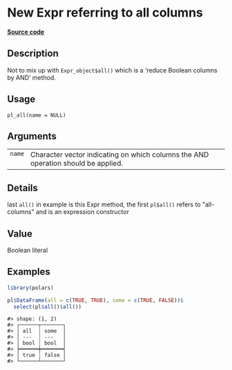 

# New Expr referring to all columns

[**Source code**](https://github.com/pola-rs/r-polars/tree/main/R/functions__lazy.R#L51)

## Description

Not to mix up with <code>Expr_object$all()</code> which is a ‘reduce
Boolean columns by AND’ method.

## Usage

<pre><code class='language-R'>pl_all(name = NULL)
</code></pre>

## Arguments

<table>
<tr>
<td style="white-space: nowrap; font-family: monospace; vertical-align: top">
<code id="pl_all_:_name">name</code>
</td>
<td>
Character vector indicating on which columns the AND operation should be
applied.
</td>
</tr>
</table>

## Details

last <code>all()</code> in example is this Expr method, the first
<code>pl$all()</code> refers to "all-columns" and is an expression
constructor

## Value

Boolean literal

## Examples

``` r
library(polars)

pl$DataFrame(all = c(TRUE, TRUE), some = c(TRUE, FALSE))$
  select(pl$all()$all())
```

    #> shape: (1, 2)
    #> ┌──────┬───────┐
    #> │ all  ┆ some  │
    #> │ ---  ┆ ---   │
    #> │ bool ┆ bool  │
    #> ╞══════╪═══════╡
    #> │ true ┆ false │
    #> └──────┴───────┘
